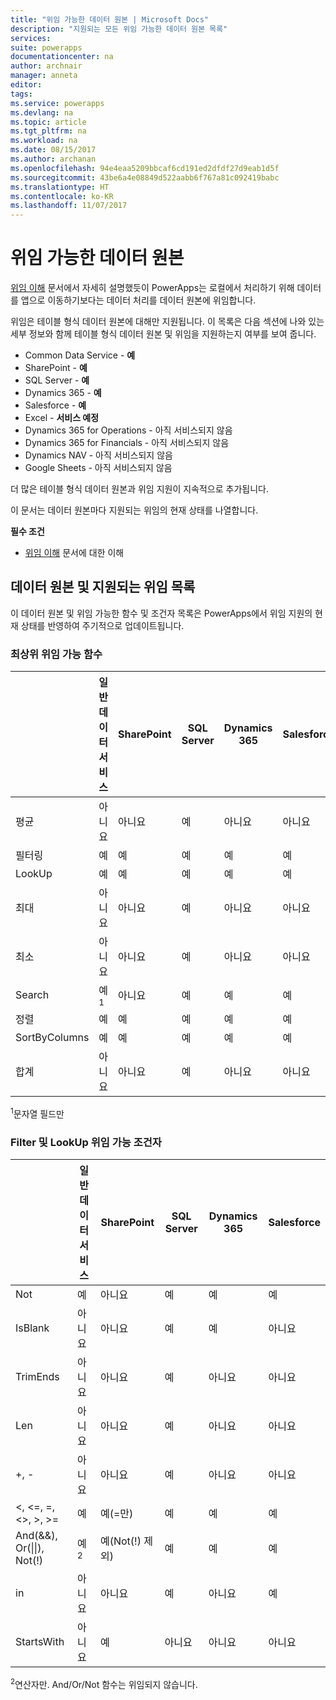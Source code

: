 ```yaml
---
title: "위임 가능한 데이터 원본 | Microsoft Docs"
description: "지원되는 모든 위임 가능한 데이터 원본 목록"
services: 
suite: powerapps
documentationcenter: na
author: archnair
manager: anneta
editor: 
tags: 
ms.service: powerapps
ms.devlang: na
ms.topic: article
ms.tgt_pltfrm: na
ms.workload: na
ms.date: 08/15/2017
ms.author: archanan
ms.openlocfilehash: 94e4eaa5209bbcaf6cd191ed2dfdf27d9eab1d5f
ms.sourcegitcommit: 43be6a4e08849d522aabb6f767a81c092419babc
ms.translationtype: HT
ms.contentlocale: ko-KR
ms.lasthandoff: 11/07/2017
---
```

# <a name="delegable-data-sources"></a>위임 가능한 데이터 원본
[위임 이해](delegation-overview.md) 문서에서 자세히 설명했듯이 PowerApps는 로컬에서 처리하기 위해 데이터를 앱으로 이동하기보다는 데이터 처리를 데이터 원본에 위임합니다.

위임은 테이블 형식 데이터 원본에 대해만 지원됩니다. 이 목록은 다음 섹션에 나와 있는 세부 정보와 함께 테이블 형식 데이터 원본 및 위임을 지원하는지 여부를 보여 줍니다.

* Common Data Service - **예**
* SharePoint - **예**
* SQL Server - **예**
* Dynamics 365 - **예**
* Salesforce - **예**
* Excel - **서비스 예정**
* Dynamics 365 for Operations - 아직 서비스되지 않음
* Dynamics 365 for Financials - 아직 서비스되지 않음
* Dynamics NAV - 아직 서비스되지 않음
* Google Sheets - 아직 서비스되지 않음

더 많은 테이블 형식 데이터 원본과 위임 지원이 지속적으로 추가됩니다.

이 문서는 데이터 원본마다 지원되는 위임의 현재 상태를 나열합니다.

**필수 조건**

* [위임 이해](delegation-overview.md) 문서에 대한 이해

## <a name="list-of-data-sources-and-supported-delegation"></a>데이터 원본 및 지원되는 위임 목록
이 데이터 원본 및 위임 가능한 함수 및 조건자 목록은 PowerApps에서 위임 지원의 현재 상태를 반영하여 주기적으로 업데이트됩니다.

### <a name="top-level-delegable-functions"></a>최상위 위임 가능 함수
| &nbsp; | 일반 데이터 서비스 | SharePoint | SQL Server | Dynamics 365 | Salesforce |
| --- | --- | --- | --- | --- | --- |
| 평균 |아니요 |아니요 |예 |아니요 |아니요 |
| 필터링 |예 |예 |예 |예 |예 |
| LookUp |예 |예 |예 |예 |예 |
| 최대 |아니요 |아니요 |예 |아니요 |아니요 |
| 최소 |아니요 |아니요 |예 |아니요 |아니요 |
| Search |예<sup>1</sup> |아니요 |예 |예 |예 |
| 정렬 |예 |예 |예 |예 |예 |
| SortByColumns |예 |예 |예 |예 |예 |
| 합계 |아니요 |아니요 |예 |아니요 |아니요 |

<sup>1</sup>문자열 필드만

### <a name="filter-and-lookup-delegable-predicates"></a>Filter 및 LookUp 위임 가능 조건자
| &nbsp; | 일반 데이터 서비스 | SharePoint | SQL Server | Dynamics 365 | Salesforce |
| --- | --- | --- | --- | --- | --- |
| Not |예 |아니요 |예 |예 |예 |
| IsBlank |아니요 |아니요 |예 |예 |아니요 |
| TrimEnds |아니요 |아니요 |예 |아니요 |아니요 |
| Len |아니요 |아니요 |예 |아니요 |아니요 |
| +, - |아니요 |아니요 |예 |아니요 |아니요 |
| <, <=, =, <>, >, >= |예 |예(=만) |예 |예 |예 |
| And(&&), Or(&#124;&#124;), Not(!) |예<sup>2</sup> |예(Not(!) 제외) |예 |예 |예 |
| in |아니요 |아니요 |예 |아니요 |예 |
| StartsWith |아니요 |예 |아니요 |아니요 |아니요 |

<sup>2</sup>연산자만. And/Or/Not 함수는 위임되지 않습니다.

